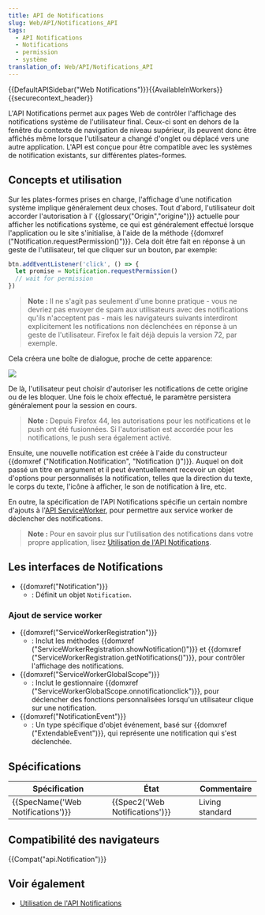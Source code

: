 ```yaml
---
title: API de Notifications
slug: Web/API/Notifications_API
tags:
  - API Notifications
  - Notifications
  - permission
  - système
translation_of: Web/API/Notifications_API
---
```

{{DefaultAPISidebar("Web Notifications")}}{{AvailableInWorkers}}{{securecontext_header}}

L'API Notifications permet aux pages Web de contrôler l'affichage des notifications système de l'utilisateur final. Ceux-ci sont en dehors de la fenêtre du contexte de navigation de niveau supérieur, ils peuvent donc être affichés même lorsque l'utilisateur a changé d'onglet ou déplacé vers une autre application. L'API est conçue pour être compatible avec les systèmes de notification existants, sur différentes plates-formes.

## Concepts et utilisation

Sur les plates-formes prises en charge, l'affichage d'une notification système implique généralement deux choses. Tout d'abord, l'utilisateur doit accorder l'autorisation à l' {{glossary("Origin","origine")}} actuelle pour afficher les notifications système, ce qui est généralement effectué lorsque l'application ou le site s'initialise, à l'aide de la méthode {{domxref ("Notification.requestPermission()")}}. Cela doit être fait en réponse à un geste de l'utilisateur, tel que cliquer sur un bouton, par exemple:

```js
btn.addEventListener('click', () => {
  let promise = Notification.requestPermission()
  // wait for permission
})
```

> **Note :** Il ne s'agit pas seulement d'une bonne pratique - vous ne devriez pas envoyer de spam aux utilisateurs avec des notifications qu'ils n'acceptent pas - mais les navigateurs suivants interdiront explicitement les notifications non déclenchées en réponse à un geste de l'utilisateur. Firefox le fait déjà depuis la version 72, par exemple.

Cela créera une boîte de dialogue, proche de cette apparence:

![](screen_shot_2019-12-11_at_9.59.14_am.png)

De là, l'utilisateur peut choisir d'autoriser les notifications de cette origine ou de les bloquer. Une fois le choix effectué, le paramètre persistera généralement pour la session en cours.

> **Note :** Depuis Firefox 44, les autorisations pour les notifications et le push ont été fusionnées. Si l'autorisation est accordée pour les notifications, le push sera également activé.

Ensuite, une nouvelle notification est créée à l'aide du constructeur {{domxref ("Notification.Notification", "Notification ()")}}. Auquel on doit passé un titre en argument et il peut éventuellement recevoir un objet d'options pour personnalisés la notification, telles que la direction du texte, le corps du texte, l'icône à afficher, le son de notification à lire, etc.

En outre, la spécification de l'API Notifications spécifie un certain nombre d'ajouts à l'[API ServiceWorker](/fr/docs/Web/API/ServiceWorker_API), pour permettre aux service worker de déclencher des notifications.

> **Note :** Pour en savoir plus sur l'utilisation des notifications dans votre propre application, lisez [Utilisation de l'API Notifications](/fr/docs/Web/API/Notifications_API/Using_the_Notifications_API).

## Les interfaces de Notifications

- {{domxref("Notification")}}
  - : Définit un objet `Notification`.

### Ajout de service worker

- {{domxref("ServiceWorkerRegistration")}}
  - : Inclut les méthodes {{domxref ("ServiceWorkerRegistration.showNotification()")}} et {{domxref ("ServiceWorkerRegistration.getNotifications()")}}, pour contrôler l'affichage des notifications.
- {{domxref("ServiceWorkerGlobalScope")}}
  - : Inclut le gestionnaire {{domxref ("ServiceWorkerGlobalScope.onnotificationclick")}}, pour déclencher des fonctions personnalisées lorsqu'un utilisateur clique sur une notification.
- {{domxref("NotificationEvent")}}
  - : Un type spécifique d'objet événement, basé sur {{domxref ("ExtendableEvent")}}, qui représente une notification qui s'est déclenchée.

## Spécifications

| Spécification                                | État                                     | Commentaire     |
| -------------------------------------------- | ---------------------------------------- | --------------- |
| {{SpecName('Web Notifications')}} | {{Spec2('Web Notifications')}} | Living standard |

## Compatibilité des navigateurs

{{Compat("api.Notification")}}

## Voir également

- [Utilisation de l'API Notifications](/fr/docs/Web/API/Notifications_API/Using_the_Notifications_API)
